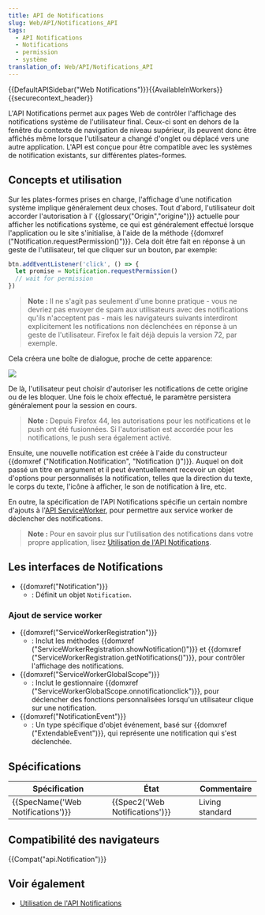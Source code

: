 ```yaml
---
title: API de Notifications
slug: Web/API/Notifications_API
tags:
  - API Notifications
  - Notifications
  - permission
  - système
translation_of: Web/API/Notifications_API
---
```

{{DefaultAPISidebar("Web Notifications")}}{{AvailableInWorkers}}{{securecontext_header}}

L'API Notifications permet aux pages Web de contrôler l'affichage des notifications système de l'utilisateur final. Ceux-ci sont en dehors de la fenêtre du contexte de navigation de niveau supérieur, ils peuvent donc être affichés même lorsque l'utilisateur a changé d'onglet ou déplacé vers une autre application. L'API est conçue pour être compatible avec les systèmes de notification existants, sur différentes plates-formes.

## Concepts et utilisation

Sur les plates-formes prises en charge, l'affichage d'une notification système implique généralement deux choses. Tout d'abord, l'utilisateur doit accorder l'autorisation à l' {{glossary("Origin","origine")}} actuelle pour afficher les notifications système, ce qui est généralement effectué lorsque l'application ou le site s'initialise, à l'aide de la méthode {{domxref ("Notification.requestPermission()")}}. Cela doit être fait en réponse à un geste de l'utilisateur, tel que cliquer sur un bouton, par exemple:

```js
btn.addEventListener('click', () => {
  let promise = Notification.requestPermission()
  // wait for permission
})
```

> **Note :** Il ne s'agit pas seulement d'une bonne pratique - vous ne devriez pas envoyer de spam aux utilisateurs avec des notifications qu'ils n'acceptent pas - mais les navigateurs suivants interdiront explicitement les notifications non déclenchées en réponse à un geste de l'utilisateur. Firefox le fait déjà depuis la version 72, par exemple.

Cela créera une boîte de dialogue, proche de cette apparence:

![](screen_shot_2019-12-11_at_9.59.14_am.png)

De là, l'utilisateur peut choisir d'autoriser les notifications de cette origine ou de les bloquer. Une fois le choix effectué, le paramètre persistera généralement pour la session en cours.

> **Note :** Depuis Firefox 44, les autorisations pour les notifications et le push ont été fusionnées. Si l'autorisation est accordée pour les notifications, le push sera également activé.

Ensuite, une nouvelle notification est créée à l'aide du constructeur {{domxref ("Notification.Notification", "Notification ()")}}. Auquel on doit passé un titre en argument et il peut éventuellement recevoir un objet d'options pour personnalisés la notification, telles que la direction du texte, le corps du texte, l'icône à afficher, le son de notification à lire, etc.

En outre, la spécification de l'API Notifications spécifie un certain nombre d'ajouts à l'[API ServiceWorker](/fr/docs/Web/API/ServiceWorker_API), pour permettre aux service worker de déclencher des notifications.

> **Note :** Pour en savoir plus sur l'utilisation des notifications dans votre propre application, lisez [Utilisation de l'API Notifications](/fr/docs/Web/API/Notifications_API/Using_the_Notifications_API).

## Les interfaces de Notifications

- {{domxref("Notification")}}
  - : Définit un objet `Notification`.

### Ajout de service worker

- {{domxref("ServiceWorkerRegistration")}}
  - : Inclut les méthodes {{domxref ("ServiceWorkerRegistration.showNotification()")}} et {{domxref ("ServiceWorkerRegistration.getNotifications()")}}, pour contrôler l'affichage des notifications.
- {{domxref("ServiceWorkerGlobalScope")}}
  - : Inclut le gestionnaire {{domxref ("ServiceWorkerGlobalScope.onnotificationclick")}}, pour déclencher des fonctions personnalisées lorsqu'un utilisateur clique sur une notification.
- {{domxref("NotificationEvent")}}
  - : Un type spécifique d'objet événement, basé sur {{domxref ("ExtendableEvent")}}, qui représente une notification qui s'est déclenchée.

## Spécifications

| Spécification                                | État                                     | Commentaire     |
| -------------------------------------------- | ---------------------------------------- | --------------- |
| {{SpecName('Web Notifications')}} | {{Spec2('Web Notifications')}} | Living standard |

## Compatibilité des navigateurs

{{Compat("api.Notification")}}

## Voir également

- [Utilisation de l'API Notifications](/fr/docs/Web/API/Notifications_API/Using_the_Notifications_API)
